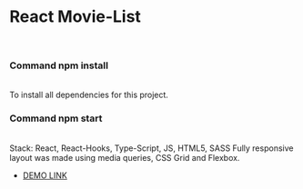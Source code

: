 <h1>React Movie-List</h1>
<br>
<h3>Command npm install</h3>
<br>
To install all dependencies for this project.
<br>
<h3>Command npm start</h3>
<br>
Stack: React, React-Hooks, Type-Script, JS, HTML5, SASS Fully responsive layout was made using media queries, CSS Grid and Flexbox.

- [DEMO LINK](https://romanfedusevych.github.io/React_Movie-List/)

